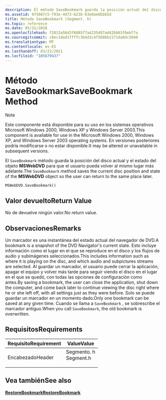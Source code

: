 ```yaml
---
description: El método SaveBookmark guarda la posición actual del disco y el estado del objeto MSWebDVD para que el usuario pueda volver al mismo lugar más adelante.
ms.assetid: 975687c5-f93e-4473-b23b-63e0ae6bbb5d
title: Método SaveBookmark (Segment. h)
ms.topic: reference
ms.date: 05/31/2018
ms.openlocfilehash: f2013a56d3f6885f7a4235497ad42bb03f0ebf7a
ms.sourcegitcommit: c8ec1ded1ffffc364d3c4f560bb2171da0dc5040
ms.translationtype: MT
ms.contentlocale: es-ES
ms.lasthandoff: 03/22/2021
ms.locfileid: "105679437"
---
```

# <a name="savebookmark-method"></a><span data-ttu-id="751d1-103">Método SaveBookmark</span><span class="sxs-lookup"><span data-stu-id="751d1-103">SaveBookmark Method</span></span>

> [!Note]  
> <span data-ttu-id="751d1-104">Este componente está disponible para su uso en los sistemas operativos Microsoft Windows 2000, Windows XP y Windows Server 2003.</span><span class="sxs-lookup"><span data-stu-id="751d1-104">This component is available for use in the Microsoft Windows 2000, Windows XP, and Windows Server 2003 operating systems.</span></span> <span data-ttu-id="751d1-105">En versiones posteriores podría modificarse o no estar disponible.</span><span class="sxs-lookup"><span data-stu-id="751d1-105">It may be altered or unavailable in subsequent versions.</span></span>

 

<span data-ttu-id="751d1-106">El `SaveBookmark` método guarda la posición del disco actual y el estado del objeto **MSWebDVD** para que el usuario pueda volver al mismo lugar más adelante.</span><span class="sxs-lookup"><span data-stu-id="751d1-106">The `SaveBookmark` method saves the current disc position and state of the **MSWebDVD** object so the user can return to the same place later.</span></span>

``` syntax
MSWebDVD.SaveBookmark()
```

## <a name="return-value"></a><span data-ttu-id="751d1-107">Valor devuelto</span><span class="sxs-lookup"><span data-stu-id="751d1-107">Return Value</span></span>

<span data-ttu-id="751d1-108">No de devuelve ningún valor.</span><span class="sxs-lookup"><span data-stu-id="751d1-108">No return value.</span></span>

## <a name="remarks"></a><span data-ttu-id="751d1-109">Observaciones</span><span class="sxs-lookup"><span data-stu-id="751d1-109">Remarks</span></span>

<span data-ttu-id="751d1-110">Un marcador es una instantánea del estado actual del navegador de DVD.</span><span class="sxs-lookup"><span data-stu-id="751d1-110">A bookmark is a snapshot of the DVD Navigator's current state.</span></span> <span data-ttu-id="751d1-111">Esto incluye información como el lugar en el que se reproduce en el disco y los flujos de audio y subimágenes seleccionados.</span><span class="sxs-lookup"><span data-stu-id="751d1-111">This includes information such as where it is playing on the disc, and which audio and subpictures streams are selected.</span></span> <span data-ttu-id="751d1-112">Al guardar un marcador, el usuario puede cerrar la aplicación, apagar el equipo y volver más tarde para seguir viendo el disco en el lugar en el que se quedó, con todas las opciones de configuración como antes.</span><span class="sxs-lookup"><span data-stu-id="751d1-112">By saving a bookmark, the user can close the application, shut down the computer, and come back later to continue viewing the disc right where he or she left off, with all settings just as they were before.</span></span> <span data-ttu-id="751d1-113">Solo se puede guardar un marcador en un momento dado.</span><span class="sxs-lookup"><span data-stu-id="751d1-113">Only one bookmark can be saved at any given time.</span></span> <span data-ttu-id="751d1-114">Cuando se llama a `SaveBookmark` , se sobrescribe el marcador antiguo.</span><span class="sxs-lookup"><span data-stu-id="751d1-114">When you call `SaveBookmark`, the old bookmark is overwritten.</span></span>

## <a name="requirements"></a><span data-ttu-id="751d1-115">Requisitos</span><span class="sxs-lookup"><span data-stu-id="751d1-115">Requirements</span></span>



| <span data-ttu-id="751d1-116">Requisito</span><span class="sxs-lookup"><span data-stu-id="751d1-116">Requirement</span></span> | <span data-ttu-id="751d1-117">Value</span><span class="sxs-lookup"><span data-stu-id="751d1-117">Value</span></span> |
|-------------------|--------------------------------------------------------------------------------------|
| <span data-ttu-id="751d1-118">Encabezado</span><span class="sxs-lookup"><span data-stu-id="751d1-118">Header</span></span><br/> | <dl> <span data-ttu-id="751d1-119"><dt>Segmento. h</dt></span><span class="sxs-lookup"><span data-stu-id="751d1-119"><dt>Segment.h</dt></span></span> </dl> |



## <a name="see-also"></a><span data-ttu-id="751d1-120">Vea también</span><span class="sxs-lookup"><span data-stu-id="751d1-120">See also</span></span>

<dl> <dt>

[<span data-ttu-id="751d1-121">**RestoreBookmark**</span><span class="sxs-lookup"><span data-stu-id="751d1-121">**RestoreBookmark**</span></span>](restorebookmark-method.md)
</dt> </dl>

 

 




